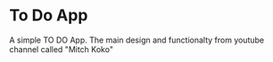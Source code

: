 # To Do App

A simple TO DO App.
The main design and functionalty from youtube channel called "Mitch Koko"

